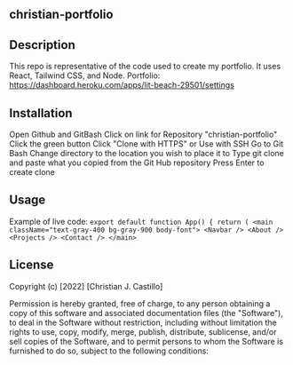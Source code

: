 ## christian-portfolio
## Description
This repo is representative of the code used to create my portfolio. It uses React, Tailwind CSS, and Node.
Portfolio: https://dashboard.heroku.com/apps/lit-beach-29501/settings

## Installation
Open Github and GitBash
Click on link for Repository "christian-portfolio"
Click the green button
Click "Clone with HTTPS" or Use with SSH
Go to Git Bash
Change directory to the location you wish to place it to
Type git clone and paste what you copied from the Git Hub repository
Press Enter to create clone

## Usage
Example of live code:
``
export default function App() {
  return (
    <main className="text-gray-400 bg-gray-900 body-font">
      <Navbar />
      <About />
      <Projects />
      <Contact />
    </main>
``

## License
Copyright (c) [2022] [Christian J. Castillo]

Permission is hereby granted, free of charge, to any person obtaining a copy of this software and associated documentation files (the "Software"), to deal in the Software without restriction, including without limitation the rights to use, copy, modify, merge, publish, distribute, sublicense, and/or sell copies of the Software, and to permit persons to whom the Software is furnished to do so, subject to the following conditions:
